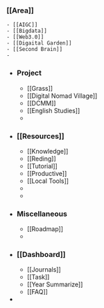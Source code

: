 ### [[Area]]
	- [[AIGC]]
	- [[Bigdata]]
	- [[Web3.0]]
	- [[Digaital Garden]]
	- [[Second Brain]]
	-
- ### Project
	- [[Grass]]
	- [[Digital Nomad Village]]
	- [[DCMM]]
	- [[English Studies]]
	-
- ### [[Resources]]
	- [[Knowledge]]
	- [[Reding]]
	- [[Tutorial]]
	- [[Productive]]
	- [[Local Tools]]
	-
	-
- ### Miscellaneous
	- [[Roadmap]]
	-
- ### [[Dashboard]]
	- [[Journals]]
	- [[Task]]
	- [[Year Summarize]]
	- [[FAQ]]
-